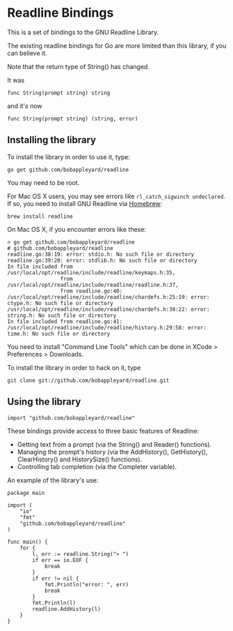 Readline Bindings
=================

This is a set of bindings to the GNU Readline Library.

The existing readline bindings for Go are more limited than this library, if
you can believe it.

Note that the return type of String() has changed.

It was

	func String(prompt string) string
	
and it's now

	func String(prompt string) (string, error)

Installing the library
----------------------

To install the library in order to use it, type:

	go get github.com/bobappleyard/readline

You may need to be root.

For Mac OS X users, you may see errors like `rl_catch_sigwinch undeclared`. If so, you need to install GNU Readline via [Homebrew](http://mxcl.github.com/homebrew/):

	brew install readline
	
On Mac OS X, if you encounter errors like these:

	> go get github.com/bobappleyard/readline
	# github.com/bobappleyard/readline
	readline.go:38:19: error: stdio.h: No such file or directory
	readline.go:39:20: error: stdlib.h: No such file or directory
	In file included from /usr/local/opt/readline/include/readline/keymaps.h:35,
        	         from /usr/local/opt/readline/include/readline/readline.h:37,
                	 from readline.go:40:
	/usr/local/opt/readline/include/readline/chardefs.h:25:19: error: ctype.h: No such file or directory
	/usr/local/opt/readline/include/readline/chardefs.h:38:22: error: string.h: No such file or directory
	In file included from readline.go:41:
	/usr/local/opt/readline/include/readline/history.h:29:58: error: time.h: No such file or directory
	
You need to install "Command Line Tools" which can be done in XCode > Preferences > Downloads.

To install the library in order to hack on it, type

	git clone git://github.com/bobappleyard/readline.git

Using the library
-----------------

	import "github.com/bobappleyard/readline"

These bindings provide access to three basic features of Readline:

- Getting text from a prompt (via the String() and Reader() functions).
- Managing the prompt's history (via the AddHistory(), GetHistory(), 
  ClearHistory() and HistorySize() functions).
- Controlling tab completion (via the Completer variable).

An example of the library's use:

	package main

	import (
		"io"
		"fmt"
		"github.com/bobappleyard/readline"
	)

	func main() {
		for {
			l, err := readline.String("> ")
			if err == io.EOF {
				break
			}
			if err != nil {
				fmt.Println("error: ", err)
				break
			}
			fmt.Println(l)
			readline.AddHistory(l)
		}
	}


